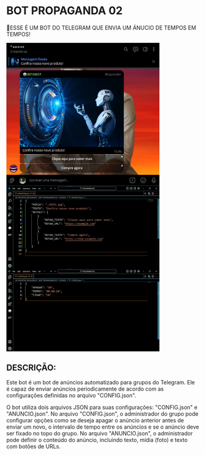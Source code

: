 # BOT PROPAGANDA 02
🤖ESSE É UM BOT DO TELEGRAM QUE ENVIA UM ÁNUCIO DE TEMPOS EM TEMPOS!

<img src="./IMAGENS/FOTO_01.png" align="center" width="400"> <br>
<img src="./IMAGENS/FOTO_02.png" align="center" width="400"> <br>
<img src="./IMAGENS/FOTO_03.png" align="center" width="400"> <br>

## DESCRIÇÃO:
Este bot é um bot de anúncios automatizado para grupos do Telegram. Ele é capaz de enviar anúncios periodicamente de acordo com as configurações definidas no arquivo "CONFIG.json". 

O bot utiliza dois arquivos JSON para suas configurações: "CONFIG.json" e "ANUNCIO.json". No arquivo "CONFIG.json", o administrador do grupo pode configurar opções como se deseja apagar o anúncio anterior antes de enviar um novo, o intervalo de tempo entre os anúncios e se o anúncio deve ser fixado no topo do grupo. No arquivo "ANUNCIO.json", o administrador pode definir o conteúdo do anúncio, incluindo texto, mídia (foto) e texto com botões de URLs.

